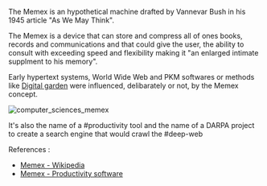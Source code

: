 The Memex is an hypothetical machine drafted by Vannevar Bush in his 1945 article "As We May Think". 

The Memex is a device that can store and compress all of ones books, records and communications and that could give the user, the ability to consult with exceeding speed and flexibility making it "an enlarged intimate supplment to his memory". 

Early hypertext systems, World Wide Web and PKM softwares or methods like [Digital garden](Digital%20garden.md) were influenced, delibarately or not, by the Memex concept. 

![computer_sciences_memex](file:///Users/anthonyamar/Downloads/computer_sciences_memex.jpg)

It's also the name of a #productivity tool and the name of a DARPA project to create a search engine that would crawl the #deep-web

References :
- [Memex - Wikipedia](https://en.wikipedia.org/wiki/Memex)
- [Memex - Productivity software](https://getmemex.com/)